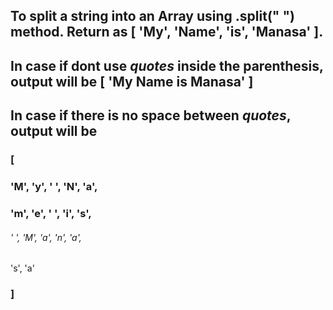 ## To split a string into an Array using .split(" ") method. Return as [ 'My', 'Name', 'is', 'Manasa' ]. 
## In case if dont use _quotes_ inside the parenthesis, output will be [ 'My Name is Manasa' ]
## In case if there is no space between _quotes_, output will be 
### [
###  'M', 'y', ' ', 'N', 'a',
###  'm', 'e', ' ', 'i', 's',
######  ' ', 'M', 'a', 'n', 'a',
  's', 'a'
### ]